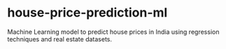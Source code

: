 # house-price-prediction-ml
Machine Learning model to predict house prices in India using regression techniques and real estate datasets.
